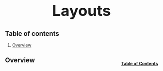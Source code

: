 <h1 style="font-size: 50px; text-align: center;">Layouts</h1>

## Table of contents
1. [Overview](#overview)


## Overview <a id="overview"></a><span style="float: right; font-size: 14px; padding-top: 15px;">[Table of Contents](#table-of-contents)</span>